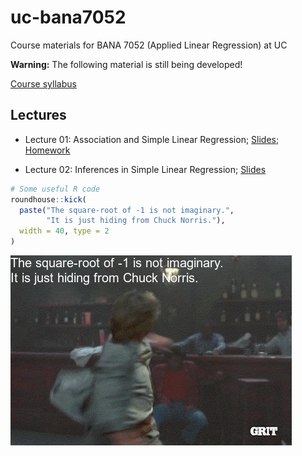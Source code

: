 uc-bana7052
===========

Course materials for BANA 7052 (Applied Linear Regression) at UC

**Warning:** The following material is still being developed!

[Course
syllabus](https://bgreenwell.netlify.com/teaching/bana7052/syllabus)

Lectures
--------

-   Lecture 01: Association and Simple Linear Regression;
    [Slides](https://bgreenwell.netlify.com/teaching/bana7052/slides/lecture-01#1);
    [Homework](https://bgreenwell.netlify.com/teaching/bana7052/homework/bana7052-hw1)

-   Lecture 02: Inferences in Simple Linear Regression;
    [Slides](https://bgreenwell.netlify.com/teaching/bana7052/slides/lecture-02#1)

``` r
# Some useful R code
roundhouse::kick(
  paste("The square-root of -1 is not imaginary.",
        "It is just hiding from Chuck Norris."),
  width = 40, type = 2
)
```

![](README_files/figure-markdown_github/roundhouse-1.gif)
